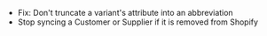 - Fix: Don't truncate a variant's attribute into an abbreviation
- Stop syncing a Customer or Supplier if it is removed from Shopify
